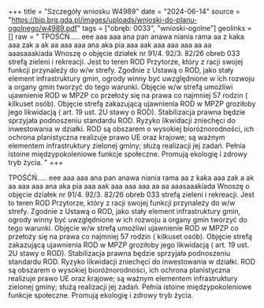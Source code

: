 +++
title = "Szczegóły wniosku W4989"
date = "2024-06-14"
source = "https://bip.brg.gda.pl/images/uploads/wnioski-do-planu-ogolnego/w4989.pdf"
tags = ["obręb: 0033", "wnioski-ogolne"]
geolinks = []
raw = " TPOŚĆŃ..... eee aaa aaa ana pan anawa niania rama aa z kaka aaa zak a ak aa aaa aaa ana aka pia aaa aak aaa aaa aaa aa aa aaasaaakiada   Wnoszę o objęcie działek nr 91/4. 92/3. 82/26 obreb 033 strefą zieleni i rekreacji. Jest to teren ROD Przytorze, który z racji swojej funkcji przynależy do w/w strefy. Zgodnie z Ustawą o ROD, jako stały element infrastruktury gmin, ogrody winny być uwzględnione w ich rozwoju a organy gmin tworzyć do tego warunki. Objęcie w/w strefą umożliwi ujawnienie ROD w MPZP co przełoży się na prawa co najmniej 57 rodzin ( kilkuset osób). Objęcie strefą zakazującą ujawnienia ROD w MPZP groziłoby jego likwidacją ( art. 19 ust. 2U stawy o ROD). Stabilizacja prawna będzie sprzyjała podnoszeniu standardu ROD. Ryzyko likwidacji zniechęci do inwestowania w działki. ROD są obszarem o wysokiej bioróżnorodności, ich ochrona planistyczna realizuje prawo UE oraz krajowe; są ważnym elementem infrastruktury zielonej gminy; służą realizacji jej zadań. Pełnia istoine międzypokoleniowe funkcje społeczne. Promują ekologię i zdrowy tryb życia. "
+++

 TPOŚĆŃ..... eee aaa aaa ana pan anawa niania rama aa z kaka aaa zak a ak aa aaa aaa ana aka pia aaa aak aaa aaa aaa aa aa aaasaaakiada 
 Wnoszę o objęcie działek nr 91/4. 92/3. 82/26 obreb 033 strefą zieleni i rekreacji.
Jest to teren ROD Przytorze, który z racji swojej funkcji przynależy do w/w strefy. Zgodnie z Ustawą o ROD,
jako stały element infrastruktury gmin, ogrody winny być uwzględnione w ich rozwoju a organy gmin tworzyć
do tego warunki. Objęcie w/w strefą umożliwi ujawnienie ROD w MPZP co przełoży się na prawa co najmniej
57 rodzin ( kilkuset osób). Objęcie strefą zakazującą ujawnienia ROD w MPZP groziłoby jego likwidacją ( art.
19 ust. 2U stawy o ROD). Stabilizacja prawna będzie sprzyjała podnoszeniu standardu ROD. Ryzyko likwidacji
zniechęci do inwestowania w działki.
ROD są obszarem o wysokiej bioróżnorodności, ich ochrona planistyczna realizuje prawo UE oraz krajowe;
są ważnym elementem infrastruktury zielonej gminy; służą realizacji jej zadań. Pełnia istoine
międzypokoleniowe funkcje społeczne. Promują ekologię i zdrowy tryb życia.



